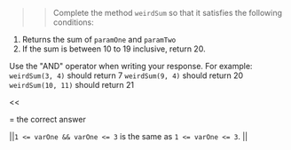 >>Complete the method <code>weirdSum</code> so that it satisfies the following conditions:
<ol>
<li>Returns the sum of <code>paramOne</code> and <code>paramTwo</code></li>
<li>If the sum is between 10 to 19 inclusive, return 20.</li>
</ol>
<p>Use the "AND" operator when writing your response.
For example:
<code>weirdSum(3, 4)</code> should return 7
<code>weirdSum(9, 4)</code> should return 20
<code>weirdSum(10, 11)</code> should return 21 </p><<

= the correct answer

||<code>1 &lt;= varOne &amp;&amp; varOne &lt;= 3</code> is the same as <code>1 &lt;= varOne &lt;= 3</code>. ||

